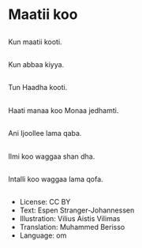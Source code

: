 # Maatii koo

##
Kun maatii kooti.

##
Kun abbaa kiyya.

##
Tun Haadha kooti.

##
Haati manaa koo Monaa jedhamti.

##
Ani Ijoollee lama qaba.

##
Ilmi koo waggaa shan dha.

##
Intalli koo waggaa lama qofa.

##
* License: CC BY
* Text: Espen Stranger-Johannessen
* Illustration: Vilius Aistis Vilimas
* Translation: Muhammed Berisso
* Language: om
